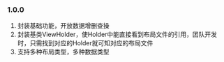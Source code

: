 ### 1.0.0
1. 封装基础功能，开放数据增删查操
2. 封装基类ViewHolder，使Holder中能直接看到布局文件的引用，团队开发时，只需找到对应的Holder就可知对应的布局文件
3. 支持多种布局类型，多种数据类型
